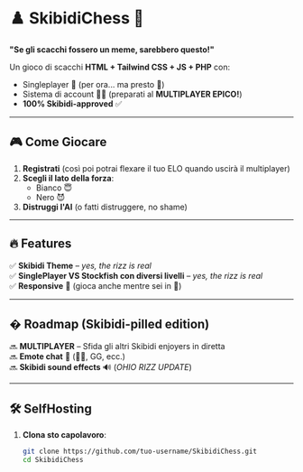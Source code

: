# ♟️ SkibidiChess 🚽 

**"Se gli scacchi fossero un meme, sarebbero questo!"**  

Un gioco di scacchi **HTML + Tailwind CSS + JS + PHP** con:  
- Singleplayer 🤖 (per ora... ma presto 👀)  
- Sistema di account 🧑‍💻 (preparati al **MULTIPLAYER EPICO!**)  
- **100% Skibidi-approved** ✅  

---

## 🎮 **Come Giocare**  
1. **Registrati** (così poi potrai flexare il tuo ELO quando uscirà il multiplayer)  
2. **Scegli il lato della forza**:  
   - Bianco 😇  
   - Nero 😈  
3. **Distruggi l'AI** (o fatti distruggere, no shame)  

---

## 🔥 **Features**  
✅ **Skibidi Theme** – *yes, the rizz is real*  
✅ **SinglePlayer VS Stockfish con diversi livelli** – *yes, the rizz is real*  
✅ **Responsive** 📱 (gioca anche mentre sei in 🚽)  

---

## � **Roadmap (Skibidi-pilled edition)**  
🔜 **MULTIPLAYER** – Sfida gli altri Skibidi enjoyers in diretta  
🔜 **Emote chat** 💬 (🗿🍷, GG, ecc.)  
🔜 **Skibidi sound effects** 🔊 (*OHIO RIZZ UPDATE*)  

---

## 🛠️ SelfHosting  
1. **Clona sto capolavoro**:  
   ```bash
   git clone https://github.com/tuo-username/SkibidiChess.git
   cd SkibidiChess
